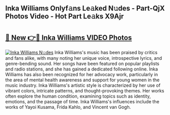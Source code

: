 ## Inka Williams Onlyf𝚊ns Le𝚊ked N𝚞des - Part-QjX Photos Video - Hot Part Le𝚊ks X9Ajr

# <h2><a href="http://ab93899.deff.icu/?id=Inka+Williams">🔗 New 👉🔴 Inka Williams VIDEO Photos</a></h2>

[![Inka Williams N𝚞des](https://i.imgur.com/rIISA9y.gif)](http://ab93899.deff.icu/?id=Inka+Williams)
Inka Williams's music has been praised by critics and fans alike, with many noting her unique voice, introspective lyrics, and genre-bending sound. Her songs have been featured on popular playlists and radio stations, and she has gained a dedicated following online. Inka Williams has also been recognized for her advocacy work, particularly in the area of mental health awareness and support for young women in the music industry. Inka Williams's artistic style is characterized by her use of vibrant colors, intricate patterns, and thought-provoking themes. Her works often explore the human condition, examining topics such as identity, emotions, and the passage of time. Inka Williams's influences include the works of Yayoi Kusama, Frida Kahlo, and Vincent van Gogh.
